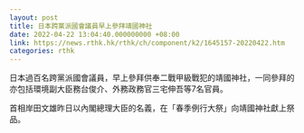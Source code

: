 ```yaml
---
layout: post
title: 日本跨黨派國會議員早上參拜靖國神社
date: 2022-04-22 13:04:40.000000000 +08:00
link: https://news.rthk.hk/rthk/ch/component/k2/1645157-20220422.htm
categories: rthk
---
```


日本過百名跨黨派國會議員，早上參拜供奉二戰甲級戰犯的靖國神社，一同參拜的亦包括環境副大臣務台俊介、外務政務官三宅伸吾等7名官員。

首相岸田文雄昨日以內閣總理大臣的名義，在「春季例行大祭」向靖國神社獻上祭品。
